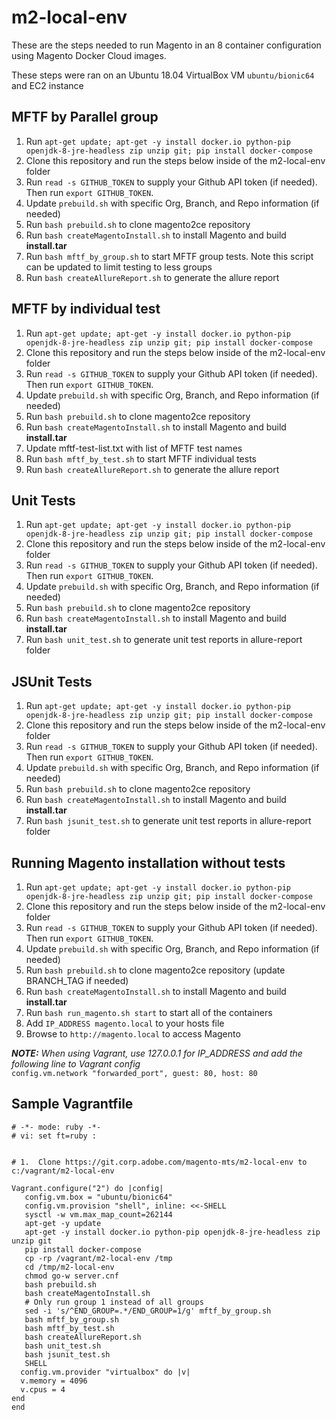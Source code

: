# m2-local-env

These are the steps needed to run Magento in an 8 container configuration using Magento Docker Cloud images.

These steps were ran on an Ubuntu 18.04 VirtualBox VM `ubuntu/bionic64` and EC2 instance

## MFTF by Parallel group

1. Run `apt-get update; apt-get -y install docker.io python-pip openjdk-8-jre-headless zip unzip git; pip install docker-compose`
2. Clone this repository and run the steps below inside of the m2-local-env folder
3. Run `read -s GITHUB_TOKEN` to supply your Github API token (if needed). Then run `export GITHUB_TOKEN`.
4. Update `prebuild.sh` with specific Org, Branch, and Repo information (if needed)
5. Run `bash prebuild.sh` to clone magento2ce repository 
6. Run `bash createMagentoInstall.sh` to install Magento and build **install.tar**
7. Run `bash mftf_by_group.sh` to start MFTF group tests. Note this script can be updated to limit testing to less groups
8. Run `bash createAllureReport.sh` to generate the allure report

## MFTF by individual test

1. Run `apt-get update; apt-get -y install docker.io python-pip openjdk-8-jre-headless zip unzip git; pip install docker-compose`
2. Clone this repository and run the steps below inside of the m2-local-env folder
3. Run `read -s GITHUB_TOKEN` to supply your Github API token (if needed). Then run `export GITHUB_TOKEN`.
4. Update `prebuild.sh` with specific Org, Branch, and Repo information (if needed)
5. Run `bash prebuild.sh` to clone magento2ce repository
6. Run `bash createMagentoInstall.sh` to install Magento and build **install.tar**
7. Update mftf-test-list.txt with list of MFTF test names
8. Run `bash mftf_by_test.sh` to start MFTF individual tests
9. Run `bash createAllureReport.sh` to generate the allure report

## Unit Tests

1. Run `apt-get update; apt-get -y install docker.io python-pip openjdk-8-jre-headless zip unzip git; pip install docker-compose`
2. Clone this repository and run the steps below inside of the m2-local-env folder
3. Run `read -s GITHUB_TOKEN` to supply your Github API token (if needed). Then run `export GITHUB_TOKEN`.
4. Update `prebuild.sh` with specific Org, Branch, and Repo information (if needed)
5. Run `bash prebuild.sh` to clone magento2ce repository
6. Run `bash createMagentoInstall.sh` to install Magento and build **install.tar**
7. Run `bash unit_test.sh` to generate unit test reports in allure-report folder

## JSUnit Tests

1. Run `apt-get update; apt-get -y install docker.io python-pip openjdk-8-jre-headless zip unzip git; pip install docker-compose`
2. Clone this repository and run the steps below inside of the m2-local-env folder
3. Run `read -s GITHUB_TOKEN` to supply your Github API token (if needed). Then run `export GITHUB_TOKEN`.
4. Update `prebuild.sh` with specific Org, Branch, and Repo information (if needed)
5. Run `bash prebuild.sh` to clone magento2ce repository
6. Run `bash createMagentoInstall.sh` to install Magento and build **install.tar**
7. Run `bash jsunit_test.sh` to generate unit test reports in allure-report folder

## Running Magento installation without tests

1. Run `apt-get update; apt-get -y install docker.io python-pip openjdk-8-jre-headless zip unzip git; pip install docker-compose`
2. Clone this repository and run the steps below inside of the m2-local-env folder
3. Run `read -s GITHUB_TOKEN` to supply your Github API token (if needed). Then run `export GITHUB_TOKEN`.
4. Update `prebuild.sh` with specific Org, Branch, and Repo information (if needed)
5. Run `bash prebuild.sh` to clone magento2ce repository (update BRANCH_TAG if needed)
6. Run `bash createMagentoInstall.sh` to install Magento and build **install.tar**
7. Run `bash run_magento.sh start` to start all of the containers
8. Add `IP_ADDRESS magento.local` to your hosts file
9. Browse to `http://magento.local` to access Magento

_**NOTE:** When using Vagrant, use 127.0.0.1 for IP\_ADDRESS and add the following line to Vagrant config_<br/>
`config.vm.network "forwarded_port", guest: 80, host: 80`


##  Sample Vagrantfile

```
# -*- mode: ruby -*-
# vi: set ft=ruby :


# 1.  Clone https://git.corp.adobe.com/magento-mts/m2-local-env to c:/vagrant/m2-local-env

Vagrant.configure("2") do |config|
   config.vm.box = "ubuntu/bionic64"
   config.vm.provision "shell", inline: <<-SHELL
   sysctl -w vm.max_map_count=262144
   apt-get -y update
   apt-get -y install docker.io python-pip openjdk-8-jre-headless zip unzip git
   pip install docker-compose
   cp -rp /vagrant/m2-local-env /tmp
   cd /tmp/m2-local-env
   chmod go-w server.cnf
   bash prebuild.sh
   bash createMagentoInstall.sh
   # Only run group 1 instead of all groups
   sed -i 's/^END_GROUP=.*/END_GROUP=1/g' mftf_by_group.sh
   bash mftf_by_group.sh
   bash mftf_by_test.sh
   bash createAllureReport.sh
   bash unit_test.sh
   bash jsunit_test.sh
   SHELL
  config.vm.provider "virtualbox" do |v|
  v.memory = 4096
  v.cpus = 4
end
end
```
